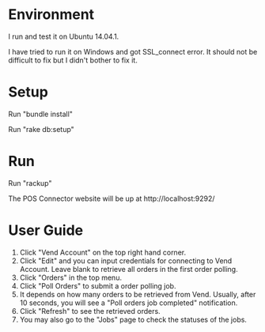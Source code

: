 # Environment
I run and test it on Ubuntu 14.04.1.

I have tried to run it on Windows and got SSL_connect error.  It should not be difficult to fix but I didn't bother to fix it.

# Setup
Run "bundle install"

Run "rake db:setup"

# Run
Run "rackup"

The POS Connector website will be up at http://localhost:9292/

# User Guide
1. Click "Vend Account" on the top right hand corner.
2. Click "Edit" and you can input credentials for connecting to Vend Account.  Leave blank to retrieve all orders in the first order polling.
3. Click "Orders" in the top menu.
4. Click "Poll Orders" to submit a order polling job.
5. It depends on how many orders to be retrieved from Vend.  Usually, after 10 seconds, you will see a "Poll orders job completed" notification.
6. Click "Refresh" to see the retrieved orders.
7. You may also go to the "Jobs" page to check the statuses of the jobs.
